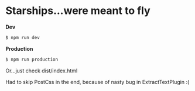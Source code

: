 # Starships...were meant to fly

**Dev**
```bash
$ npm run dev
```

**Production**
```bash
$ npm run production
```

Or...just check dist/index.html

Had to skip PostCss in the end, because of nasty bug in ExtractTextPlugin :(

